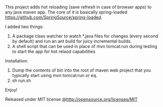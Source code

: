 This project adds hot reloading (save refresh in case of browser apps) to any java maven app.  The core of it is basically spring-loaded https://github.com/SpringSource/spring-loaded.

I added two things:


1. A package class watcher to watch *.java files for changes (every second by default) and run an ant build for juicy incremental builds.
2. A shell script that can be used in place of mvn tomcat:run during testing to start the app for hot relaod capabilities


Installation:

1.  Dump the contents of bin into the root of maven web project that you typically start using mvn  tomcat:run or eq.
2.  sh run.sh

Enjoy!

Released under MIT license @http://opensource.org/licenses/MIT





